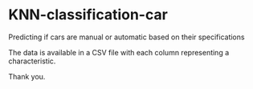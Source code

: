 # KNN-classification-car
Predicting if cars are manual or automatic based on their specifications

The data is available in a CSV file with each column representing a characteristic.

Thank you.
